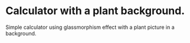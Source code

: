 # Calculator with a plant background.

Simple calculator using glassmorphism effect with a plant picture in a background.
